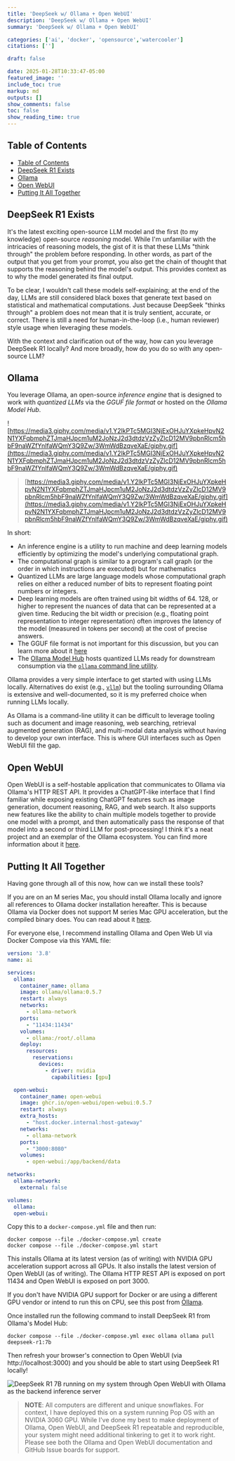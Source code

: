 ```yaml
---
title: 'DeepSeek w/ Ollama + Open WebUI'
description: 'DeepSeek w/ Ollama + Open WebUI'
summary: 'DeepSeek w/ Ollama + Open WebUI'

categories: ['ai', 'docker', 'opensource','watercooler']
citations: ['']

draft: false

date: 2025-01-28T10:33:47-05:00
featured_image: ''
include_toc: true
markup: md
outputs: []
show_comments: false
toc: false
show_reading_time: true
---
```


## Table of Contents

- [Table of Contents](#table-of-contents)
- [DeepSeek R1 Exists](#deepseek-r1-exists)
- [Ollama](#ollama)
- [Open WebUI](#open-webui)
- [Putting It All Together](#putting-it-all-together)

## DeepSeek R1 Exists

It's the latest exciting open-source LLM model and the first (to my knowledge) open-source _reasoning_ model. While I'm unfamiliar with the intricacies of reasoning models, the gist of it is that these LLMs "think through" the problem before responding. In other words, as part of the output that you get from your prompt, you also get the chain of thought that supports the reasoning behind the model's output. This provides context as to why the model generated its final output.

To be clear, I wouldn't call these models self-explaining; at the end of the day, LLMs are still considered black boxes that generate text based on statistical and mathematical computations. Just because DeepSeek "thinks through" a problem does not mean that it is truly sentient, accurate, or correct. There is still a need for human-in-the-loop (i.e., human reviewer) style usage when leveraging these models.

With the context and clarification out of the way, how can you leverage DeepSeek R1 locally? And more broadly, how do you do so with any open-source LLM?

## Ollama

You leverage Ollama, an open-source _inference engine_ that is designed to work with _quantized LLMs_ via the _GGUF file format_ or hosted on the _Ollama Model Hub_.

![https://media3.giphy.com/media/v1.Y2lkPTc5MGI3NjExOHJuYXpkeHpvN2N1YXFqbmphZTJmaHJpcm1uM2JoNzJ2d3dtdzVzZyZlcD12MV9pbnRlcm5hbF9naWZfYnlfaWQmY3Q9Zw/3WmWdBzqveXaE/giphy.gif](https://media3.giphy.com/media/v1.Y2lkPTc5MGI3NjExOHJuYXpkeHpvN2N1YXFqbmphZTJmaHJpcm1uM2JoNzJ2d3dtdzVzZyZlcD12MV9pbnRlcm5hbF9naWZfYnlfaWQmY3Q9Zw/3WmWdBzqveXaE/giphy.gif)

> [https://media3.giphy.com/media/v1.Y2lkPTc5MGI3NjExOHJuYXpkeHpvN2N1YXFqbmphZTJmaHJpcm1uM2JoNzJ2d3dtdzVzZyZlcD12MV9pbnRlcm5hbF9naWZfYnlfaWQmY3Q9Zw/3WmWdBzqveXaE/giphy.gif](https://media3.giphy.com/media/v1.Y2lkPTc5MGI3NjExOHJuYXpkeHpvN2N1YXFqbmphZTJmaHJpcm1uM2JoNzJ2d3dtdzVzZyZlcD12MV9pbnRlcm5hbF9naWZfYnlfaWQmY3Q9Zw/3WmWdBzqveXaE/giphy.gif)

In short:

- An inference engine is a utility to run machine and deep learning models efficiently by optimizing the model's underlying computational graph.
 - The computational graph is similar to a program's call graph (or the order in which instructions are executed) but for mathematics
- Quantized LLMs are large language models whose computational graph relies on either a reduced number of bits to represent floating point numbers or integers.
 - Deep learning models are often trained using bit widths of 64. 128, or higher to represent the nuances of data that can be represented at a given time. Reducing the bit width or precision (e.g., floating point representation to integer representation) often improves the latency of the model (measured in tokens per second) at the cost of precise answers.
- The GGUF file format is not important for this discussion, but you can learn more about it [here](https://github.com/ggerganov/ggml/blob/master/docs/gguf.md)
- The [Ollama Model Hub](https://ollama.com/search) hosts quantized LLMs ready for downstream consumption via the [`ollama` command line utility](https://github.com/ollama/ollama).

Ollama provides a very simple interface to get started with using LLMs locally. Alternatives do exist (e.g., [`vllm`](https://vllm.ai)) but the tooling surrounding Ollama is extensive and well-documented, so it is my preferred choice when running LLMs locally.

As Ollama is a command-line utility it can be difficult to leverage tooling such as document and image reasoning, web searching, retrieval augmented generation (RAG), and multi-modal data analysis without having to develop your own interface. This is where GUI interfaces such as Open WebUI fill the gap.

## Open WebUI

Open WebUI is a self-hostable application that communicates to Ollama via Ollama's HTTP REST API. It provides a ChatGPT-like interface that I find familiar while exposing existing ChatGPT features such as image generation, document reasoning, RAG, and web search. It also supports new features like the ability to chain multiple models together to provide one model with a prompt, and then automatically pass the response of that model into a second or third LLM for post-processing! I think it's a neat project and an exemplar of the Ollama ecosystem. You can find more information about it [here](https://github.com/open-webui/open-webui).

## Putting It All Together

Having gone through all of this now, how can we install these tools?

If you are on an M series Mac, you should install Ollama locally and ignore all references to Ollama docker installation hereafter. This is because Ollama via Docker does not support M series Mac GPU acceleration, but the compiled binary does. You can read about it [here](https://ollama.com/blog/ollama-is-now-available-as-an-official-docker-image).

For everyone else, I recommend installing Ollama and Open Web UI via Docker Compose via this YAML file:

```yaml
version: '3.8'
name: ai

services:
  ollama:
    container_name: ollama
    image: ollama/ollama:0.5.7
    restart: always
    networks:
      - ollama-network
    ports:
      - "11434:11434"
    volumes:
      - ollama:/root/.ollama
    deploy:
      resources:
        reservations:
          devices:
            - driver: nvidia
              capabilities: [gpu]

  open-webui:
    container_name: open-webui
    image: ghcr.io/open-webui/open-webui:0.5.7
    restart: always
    extra_hosts:
      - "host.docker.internal:host-gateway"
    networks:
      - ollama-network
    ports:
      - "3000:8080"
    volumes:
      - open-webui:/app/backend/data

networks:
  ollama-network:
    external: false

volumes:
  ollama:
  open-webui:
```

Copy this to a `docker-compose.yml` file and then run:

```shell
docker compose --file ./docker-compose.yml create
docker compose --file ./docker-compose.yml start
```

This installs Ollama at its latest version (as of writing) with NVIDIA GPU acceleration support across all GPUs. It also installs the latest version of Open WebUI (as of writing). The Ollama HTTP REST API is exposed on port 11434 and Open WebUI is exposed on port 3000.

If you don't have NVIDIA GPU support for Docker or are using a different GPU vendor or intend to run this on CPU, see this post from [Ollama](https://ollama.com/blog/ollama-is-now-available-as-an-official-docker-image).

Once installed run the following command to install DeepSeek R1 from Ollama's Model Hub:

```shell
docker compose --file ./docker-compose.yml exec ollama ollama pull deepseek-r1:7b
```

Then refresh your browser's connection to Open WebUI (via http://localhost:3000) and you should be able to start using DeepSeek R1 locally!

![DeepSeek R1 7B running on my system through Open WebUI with Ollama as the backend inference server](https://dev-to-uploads.s3.amazonaws.com/uploads/articles/u17kp8sbp9l3qttjsdxr.png)

> **NOTE**: All computers are different and unique snowflakes. For context, I have deployed this on a system running Pop OS  with an NVIDIA 3060 GPU. While I've done my best to make deployment of Ollama, Open WebUI, and DeepSeek R1 repeatable and reproducible, your system might need additional tinkering to get it to work right. Please see both the Ollama and Open WebUI documentation and GitHub Issue boards for support.
